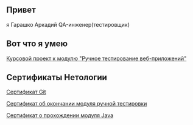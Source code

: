 ## Привет
я Гарашко Аркадий QA-инженер(тестировщик)

## Вот что я умею 

[Курсовой проект к модулю "Ручное тестирование веб-приложений"](https://docs.google.com/spreadsheets/d/1EzXL16H0td4UTkci3D2gllkDg-0yzOS4/edit?usp=sharing&ouid=110984004547381413889&rtpof=true&sd=true)

## Сертификаты Нетологии 
[Сертификат Git](https://drive.google.com/file/d/1dcg24_22-ElQX4PSb0RSi5ad7lqSepSJ/view?usp=sharing)

[Сертификат об окончании модуля ручной тестировки](https://drive.google.com/file/d/12_H9bGk6PuVUAlJYKhJDoDPgHlEoK2d6/view?usp=sharing)

[Сертификат о прохождении модуля Java](https://drive.google.com/file/d/1ZRKgbv6ZgY4pNerzcusYoi9MRegQ3l8k/view?usp=sharing)




<!--
**Puma474Stone/Puma474Stone** is a ✨ _special_ ✨ repository because its `README.md` (this file) appears on your GitHub profile.

Here are some ideas to get you started:

- 🔭 I’m currently working on ...
- 🌱 I’m currently learning ...
- 👯 I’m looking to collaborate on ...
- 🤔 I’m looking for help with ...
- 💬 Ask me about ...
- 📫 How to reach me: ...
- 😄 Pronouns: ...
- ⚡ Fun fact: ...
-->
